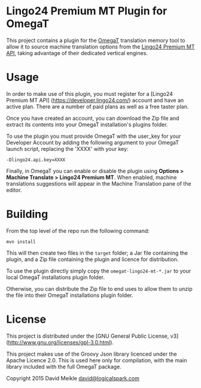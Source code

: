 # Lingo24 Premium MT Plugin for OmegaT

This project contains a plugin for the [OmegaT](http://www.omegat.org/) translation memory tool to allow it to source
machine translation options from the [Lingo24 Premium MT API](https://developer.lingo24.com/), taking advantage of their
dedicated vertical engines.

# Usage

In order to make use of this plugin, you must register for a [Lingo24 Premium MT API] (https://developer.lingo24.com/)
account and have an active plan. There are a number of paid plans as well as a free taster plan.

Once you have created an account, you can download the Zip file and extract its contents into your OmegaT installation's
plugins folder.

To use the plugin you must provide OmegaT with the user_key for your Developer Account by adding the following argument
to your OmegaT launch script, replacing the 'XXXX' with your key:
   
   ```
   -Dlingo24.api.key=XXXX
   ```

Finally, in OmegaT you can enable or disable the plugin using **Options > Machine Translate > Lingo24 Premium MT**.
When enabled, machine translations suggestions will appear in the Machine Translation pane of the editor.

# Building

From the top level of the repo run the following command:

   ```
   mvn install
   ```

This will then create two files in the `target` folder; a Jar file containing the plugin, and a Zip file containing the
plugin and licence for distribution.

To use the plugin directly simply copy the `omegat-lingo24-mt-*.jar` to your local OmegaT installations plugin folder.

Otherwise, you can distribute the Zip file to end uses to allow them to unzip the file into their OmegaT installations
plugin folder.

# License

This project is distributed under the [GNU General Public License, v3]
(http://www.gnu.org/licenses/gpl-3.0.html).

This project makes use of the Groovy Json library licenced under the Apache Licence 2.0. This is used here only for
compilation, with the main library included with the full OmegaT package.

Copyright 2015 David Meikle <david@logicalspark.com>